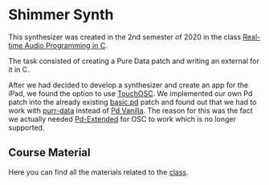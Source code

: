 # Shimmer Synth

This synthesizer was created in the 2nd semester of 2020 in the class [Real-time Audio Programming in C](https://github.com/audio-communication-group/real-time-audio-programming-in-C_SoSe2020.git).

The task consisted of creating a Pure Data patch and writing an external for it in C. 

After we had decided to develop a synthesizer and create an app for the iPad, we found the option to use [TouchOSC](https://hexler.net/docs/touchosc-getting-started). 
We implemented our own Pd patch into the already existing [basic.pd](https://hexler.net/pub/touchosc/basic.pd) patch and found out that we had to work with [purr-data](https://agraef.github.io/purr-data/) instead of [Pd Vanilla](http://puredata.info/downloads/pure-data). The reason for this was the fact we actually needed [Pd-Extended](http://puredata.info/downloads/pd-extended) for OSC to work which is no longer supported.

## Course Material

Here you can find all the materials related to the [class](https://github.com/audio-communication-group/real-time-audio-programming-in-C_SoSe2020.git).

